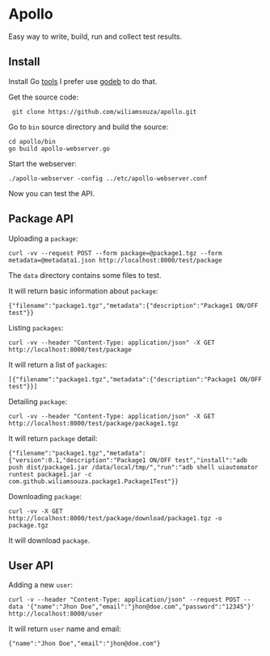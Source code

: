 Apollo
======

Easy way to write, build, run and collect test results.

Install
-------

Install Go [tools](http://golang.org/doc/install#install) I prefer use
[godeb](http://blog.labix.org/2013/06/15/in-flight-deb-packages-of-go) to do that.

Get the source code:

     git clone https://github.com/wiliamsouza/apollo.git

Go to `bin` source directory and build the source:

    cd apollo/bin
    go build apollo-webserver.go

Start the webserver:

    ./apollo-webserver -config ../etc/apollo-webserver.conf

Now you can test the API.

Package API
-----------

Uploading a `package`:

    curl -vv --request POST --form package=@package1.tgz --form metadata=@metadata1.json http://localhost:8000/test/package

The `data` directory contains some files to test.

It will return basic information about `package`:

    {"filename":"package1.tgz","metadata":{"description":"Package1 ON/OFF test"}}

Listing `packages`:


    curl -vv --header "Content-Type: application/json" -X GET http://localhost:8000/test/package

It will return a list of `packages`:

    [{"filename":"package1.tgz","metadata":{"description":"Package1 ON/OFF test"}}]

Detailing `package`:

    curl -vv --header "Content-Type: application/json" -X GET http://localhost:8000/test/package/package1.tgz

It will return `package` detail:

    {"filename":"package1.tgz","metadata":{"version":0.1,"description":"Package1 ON/OFF test","install":"adb push dist/package1.jar /data/local/tmp/","run":"adb shell uiautomator runtest package1.jar -c com.github.wiliamsouza.package1.Package1Test"}}

Downloading `package`:

    curl -vv -X GET http://localhost:8000/test/package/download/package1.tgz -o package.tgz

It will download `package`.

User API
--------

Adding a new `user`:

    curl -v --header "Content-Type: application/json" --request POST --data '{"name":"Jhon Doe","email":"jhon@doe.com","password":"12345"}' http://localhost:8000/user

It will return `user` name and email:

    {"name":"Jhon Doe","email":"jhon@doe.com"}

